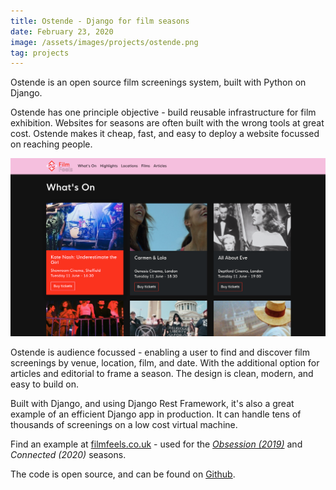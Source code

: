 ```yaml
---
title: Ostende - Django for film seasons
date: February 23, 2020
image: /assets/images/projects/ostende.png
tag: projects
---
```


Ostende is an open source film screenings system, built with Python on Django.

Ostende has one principle objective - build reusable infrastructure for film exhibition. Websites for seasons are often built with the wrong tools at great cost. Ostende makes it cheap, fast, and easy to deploy a website focussed on reaching people.

![image](/assets/images/projects/ostende.png)

Ostende is audience focussed - enabling a user to find and discover film screenings by venue, location, film, and date. With the additional option for articles and editorial to frame a season. The design is clean, modern, and easy to build on.

Built with Django, and using Django Rest Framework, it's also a great example of an efficient Django app in production. It can handle tens of thousands of screenings on a low cost virtual machine.

Find an example at [filmfeels.co.uk](https://filmfeels.co.uk) - used for the [_Obsession (2019)_](/film-feels-website) and _Connected (2020)_ seasons.

The code is open source, and can be found on [Github](https://github.com/AndyRae/ostende).
